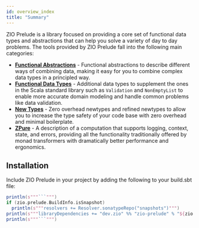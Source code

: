 ```yaml
---
id: overview_index
title: "Summary"
---
```


ZIO Prelude is a library focused on providing a core set of functional data types and abstractions that can help you solve a variety of day to day problems. The tools provided by ZIO Prelude fall into the following main categories:

- **[Functional Abstractions](functionalabstractions/index.md)** - Functional abstractions to describe different ways of combining data, making it easy for you to combine complex data types in a principled way.
- **[Functional Data Types](functionaldatatypes/index.md)** - Additional data types to supplement the ones in the Scala standard library such as `Validation` and `NonEmptyList` to enable more accurate domain modeling and handle common problems like data validation.
- **[New Types](newtypes/index.md)** - Zero overhead newtypes and refined newtypes to allow you to increase the type safety of your code base with zero overhead and minimal boilerplate.
- **[ZPure](zpure/index.md)** - A description of a computation that supports logging, context, state, and errors, providing all the functionality traditionally offered by monad transformers with dramatically better performance and ergonomics.

## Installation

Include ZIO Prelude in your project by adding the following to your build.sbt file:

```scala mdoc:passthrough
println(s"""```""")
if (zio.prelude.BuildInfo.isSnapshot)
  println(s"""resolvers += Resolver.sonatypeRepo("snapshots")""")
println(s"""libraryDependencies += "dev.zio" %% "zio-prelude" % "${zio.prelude.BuildInfo.version}"""")
println(s"""```""")
```
